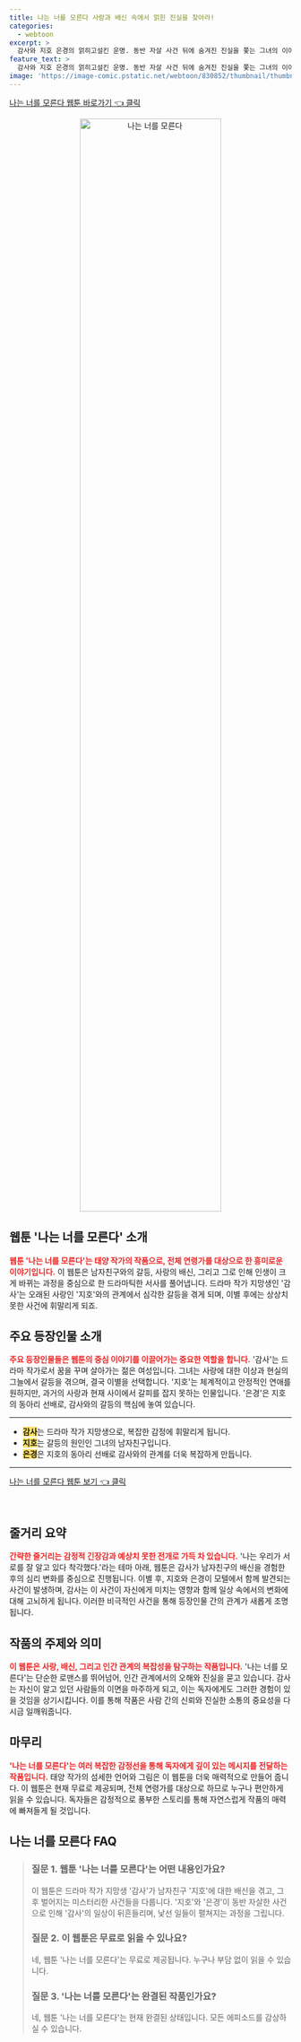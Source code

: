 ```yaml
---
title: 나는 너를 모른다 사랑과 배신 속에서 얽힌 진실을 찾아라!
categories:
  - webtoon
excerpt: >
  감사와 지호 은경의 얽히고설킨 운명. 동반 자살 사건 뒤에 숨겨진 진실을 쫓는 그녀의 이야기는 긴장감 넘치는 반전과 함께 시작된다. 클릭이 이끌어낼 충격과 서스펜스를 만나보세요!
feature_text: >
  감사와 지호 은경의 얽히고설킨 운명. 동반 자살 사건 뒤에 숨겨진 진실을 쫓는 그녀의 이야기는 긴장감 넘치는 반전과 함께 시작된다. 클릭이 이끌어낼 충격과 서스펜스를 만나보세요!
image: 'https://image-comic.pstatic.net/webtoon/830852/thumbnail/thumbnail_IMAG21_b93954bd-cacf-47fe-b64e-bebc9f7521e5.jpg'
---
```


<p><a class="modoo-button" href="https://comic.naver.com/webtoon/list?titleId=830852" rel="nofollow noopener">나는 너를 모른다 웹툰 바로가기 👈 클릭</a></p>
<figure class="image" style="width: 50%; height: 50%; text-align: center; margin: auto;"><img alt="나는 너를 모른다" src="https://image-comic.pstatic.net/webtoon/830852/thumbnail/thumbnail_IMAG21_b93954bd-cacf-47fe-b64e-bebc9f7521e5.jpg" style="width: 100%; height: 100%; object-fit: cover;"/></figure>
<h2 id="웹툰_소개">웹툰 '나는 너를 모른다' 소개</h2>
<p><b><span style="color: #ee2323;">웹툰 '나는 너를 모른다'는 태양 작가의 작품으로, 전체 연령가를 대상으로 한 흥미로운 이야기입니다.</span></b> 이 웹툰은 남자친구와의 갈등, 사랑의 배신, 그리고 그로 인해 인생이 크게 바뀌는 과정을 중심으로 한 드라마틱한 서사를 풀어냅니다. 드라마 작가 지망생인 '감사'는 오래된 사랑인 '지호'와의 관계에서 심각한 갈등을 겪게 되며, 이별 후에는 상상치 못한 사건에 휘말리게 되죠.</p>
<h2 id="주요_등장인물">주요 등장인물 소개</h2>
<p><b><span style="color: #ee2323;">주요 등장인물들은 웹툰의 중심 이야기를 이끌어가는 중요한 역할을 합니다.</span></b> '감사'는 드라마 작가로서 꿈을 꾸며 살아가는 젊은 여성입니다. 그녀는 사랑에 대한 이상과 현실의 그늘에서 갈등을 겪으며, 결국 이별을 선택합니다. '지호'는 체계적이고 안정적인 연애를 원하지만, 과거의 사랑과 현재 사이에서 갈피를 잡지 못하는 인물입니다. '은경'은 지호의 동아리 선배로, 감사와의 갈등의 핵심에 놓여 있습니다.</p>
<hr/>
<ul>
<li><b><span style="background-color: #ffe066;">감사</span></b>는 드라마 작가 지망생으로, 복잡한 감정에 휘말리게 됩니다.</li>
<li><b><span style="background-color: #ffe066;">지호</span></b>는 갈등의 원인인 그녀의 남자친구입니다.</li>
<li><b><span style="background-color: #ffe066;">은경</span></b>은 지호의 동아리 선배로 감사와의 관계를 더욱 복잡하게 만듭니다.</li>
</ul>
<hr/>
<p><a class="modoo-button" href="https://m.comic.naver.com/webtoon/list?titleId=830852" rel="nofollow noopener">나는 너를 모른다 웹툰 보기 👈 클릭</a></p><br/>
<h2 id="줄거리_요약">줄거리 요약</h2>
<p><b><span style="color: #ee2323;">간략한 줄거리는 감정적 긴장감과 예상치 못한 전개로 가득 차 있습니다.</span></b> '나는 우리가 서로를 잘 알고 있다 착각했다.'라는 테마 아래, 웹툰은 감사가 남자친구의 배신을 경험한 후의 심리 변화를 중심으로 진행됩니다. 이별 후, 지호와 은경이 모텔에서 함께 발견되는 사건이 발생하며, 감사는 이 사건이 자신에게 미치는 영향과 함께 일상 속에서의 변화에 대해 고뇌하게 됩니다. 이러한 비극적인 사건을 통해 등장인물 간의 관계가 새롭게 조명됩니다.</p>
<h2 id="작품의_주제와_의미">작품의 주제와 의미</h2>
<p><b><span style="color: #ee2323;">이 웹툰은 사랑, 배신, 그리고 인간 관계의 복잡성을 탐구하는 작품입니다.</span></b> '나는 너를 모른다'는 단순한 로맨스를 뛰어넘어, 인간 관계에서의 오해와 진실을 묻고 있습니다. 감사는 자신이 알고 있던 사람들의 이면을 마주하게 되고, 이는 독자에게도 그러한 경험이 있을 것임을 상기시킵니다. 이를 통해 작품은 사람 간의 신뢰와 진실한 소통의 중요성을 다시금 일깨워줍니다.</p>
<h2 id="마무리">마무리</h2>
<p><b><span style="color: #ee2323;">'나는 너를 모른다'는 여러 복잡한 감정선을 통해 독자에게 깊이 있는 메시지를 전달하는 작품입니다.</span></b> 태양 작가의 섬세한 언어와 그림은 이 웹툰을 더욱 매력적으로 만들어 줍니다. 이 웹툰은 현재 무료로 제공되며, 전체 연령가를 대상으로 하므로 누구나 편안하게 읽을 수 있습니다. 독자들은 감정적으로 풍부한 스토리를 통해 자연스럽게 작품의 매력에 빠져들게 될 것입니다.</p>
<h2 id=나는 너를 모른다_FAQ>나는 너를 모른다 FAQ</h2>
<div itemscope="" itemtype="https://schema.org/FAQPage"> <blockquote> <div itemscope="" itemprop="mainEntity" itemtype="https://schema.org/Question"> <h3 id="질문_1" itemprop="name">질문 1. 웹툰 '나는 너를 모른다'는 어떤 내용인가요?</h3> <div itemscope="" itemprop="acceptedAnswer" itemtype="https://schema.org/Answer"> <span itemprop="text"> <p>이 웹툰은 드라마 작가 지망생 '감사'가 남자친구 '지호'에 대한 배신을 겪고, 그 후 벌어지는 미스터리한 사건들을 다룹니다. '지호'와 '은경'이 동반 자살한 사건으로 인해 '감사'의 일상이 뒤흔들리며, 낯선 일들이 펼쳐지는 과정을 그립니다.</p> </span> </div> </div> <div itemscope="" itemprop="mainEntity" itemtype="https://schema.org/Question"> <h3 id="질문_2" itemprop="name">질문 2. 이 웹툰은 무료로 읽을 수 있나요?</h3> <div itemscope="" itemprop="acceptedAnswer" itemtype="https://schema.org/Answer"> <span itemprop="text"> <p>네, 웹툰 '나는 너를 모른다'는 무료로 제공됩니다. 누구나 부담 없이 읽을 수 있습니다.</p> </span> </div> </div> <div itemscope="" itemprop="mainEntity" itemtype="https://schema.org/Question"> <h3 id="질문_3" itemprop="name">질문 3. '나는 너를 모른다'는 완결된 작품인가요?</h3> <div itemscope="" itemprop="acceptedAnswer" itemtype="https://schema.org/Answer"> <span itemprop="text"> <p>네, 웹툰 '나는 너를 모른다'는 현재 완결된 상태입니다. 모든 에피소드를 감상하실 수 있습니다.</p> </span> </div> </div> </blockquote> </div>


